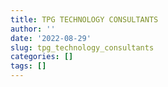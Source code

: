 ```yaml
---
title: TPG TECHNOLOGY CONSULTANTS
author: ''
date: '2022-08-29'
slug: tpg_technology_consultants
categories: []
tags: []
---
```

